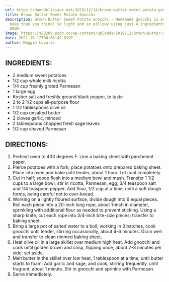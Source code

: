 ```yaml
---
url: https://damndelicious.net/2019/12/14/brown-butter-sweet-potato-gnocchi/
title: Brown Butter Sweet Potato Gnocchi
description: Brown Butter Sweet Potato Gnocchi - Homemade gnocchi is easier to
  make than you think! So light and so pillowy using just 4 ingredients! SO SO
  GOOD.
image: https://s23209.pcdn.co/wp-content/uploads/2019/12/Brown-Butter-Sweet-Potato-GnocchiIMG_0751.jpg
date: 2021-10-12T00:06:42.819Z
author: Maggie Lovallo
---
```


## INGREDIENTS:

- 2 medium sweet potatoes
- 1/2 cup whole milk ricotta
- 1/4 cup freshly grated Parmesan
- 1 large egg
- Kosher salt and freshly ground black pepper, to taste
- 2 to 2 1/2 cups all-purpose flour
- 1 1/2 tablespoons olive oil
- 1/2 cup unsalted butter
- 2 cloves garlic, minced
- 2 tablespoons chopped fresh sage leaves
- 1/2 cup shaved Parmesan

## DIRECTIONS:

1. Preheat oven to 400 degrees F. Line a baking sheet with parchment paper.
2. Pierce potatoes with a fork; place potatoes onto prepared baking sheet. Place into oven and bake until tender, about 1 hour. Let cool completely.
3. Cut in half; scoop flesh into a medium bowl and mash. Transfer 1 1/2 cups to a large bowl; stir in ricotta, Parmesan, egg, 3/4 teaspoon salt and 1/4 teaspoon pepper. Add flour, 1/2 cup at a time, until a soft dough forms, being careful not to over-knead.
4. Working on a lightly floured surface, divide dough into 6 equal pieces. Roll each piece into a 20-inch long rope, about 1-inch in diameter, sprinkling with additional flour as needed to prevent sticking. Using a sharp knife, cut each rope into 3/4-inch bite-size pieces; transfer to baking sheet.
5. Bring a large pot of salted water to a boil; working in 3 batches, cook gnocchi until tender, stirring occasionally, about 4-6 minutes. Drain well and transfer to clean rimmed baking sheet.
6. Heat olive oil in a large skillet over medium high heat. Add gnocchi and cook until golden brown and crisp, flipping once, about 2-3 minutes per side; set aside.
7. Melt butter in the skillet over low heat, 1 tablespoon at a time, until butter starts to foam. Add garlic and sage, and cook, stirring frequently, until fragrant, about 1 minute. Stir in gnocchi and sprinkle with Parmesan.
8. Serve immediately.
